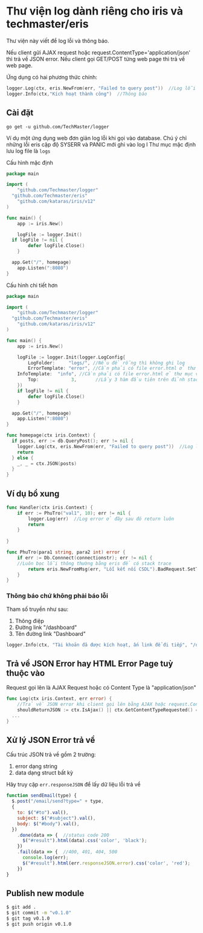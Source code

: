 # Thư viện log dành riêng cho iris và techmaster/eris

Thư viện này viết để log lỗi và thông báo. 

Nếu client gửi AJAX request hoặc request.ContentType='application/json' thì trả về JSON error. Nếu client gọi GET/POST từng web page thì trả về web page.

Ứng dụng có hai phương thức chính:
```go
logger.Log(ctx, eris.NewFrom(err, "Failed to query post"))  //Log lỗi
logger.Info(ctx,"Kích hoạt thành công")  //Thông báo
```

## Cài đặt
```
go get -u github.com/TechMaster/logger
```

Ví dụ một ứng dụng web đơn giản log lỗi khi gọi vào database. Chú ý chỉ những lỗi eris cập độ SYSERR và PANIC mới ghi vào log l
Thư mục mặc định lưu log file là `logs`

Cấu hình mặc định
```go
package main

import (
	"github.com/Techmaster/logger"
  "github.com/Techmaster/eris"
	"github.com/kataras/iris/v12"	
)

func main() {
	app := iris.New() 

	logFile := logger.Init()
  if logFile != nil {
		defer logFile.Close()
	}

  app.Get("/", homepage)
	app.Listen(":8080")
}
```


Cấu hình chi tiết hơn
```go
package main

import (
	"github.com/Techmaster/logger"
  "github.com/Techmaster/eris"
	"github.com/kataras/iris/v12"	
)

func main() {
	app := iris.New() 

	logFile := logger.Init(logger.LogConfig{
		LogFolder:     "logs/", //Nếu để rỗng thì không ghi log
		ErrorTemplate: "error", //Cần phải có file error.html ở thư mục views để render error page
    InfoTemplate:  "info", //Cần phải có file error.html ở thư mục views để render error page
		Top:            3,       //Lấy 3 hàm đầu tiên trên đỉnh stack trace
	})
	if logFile != nil {
		defer logFile.Close()
	}

  app.Get("/", homepage)
	app.Listen(":8080")
}

func homepage(ctx iris.Context) {
  if posts, err := db.QueryPost(); err != nil {
    logger.Log(ctx, eris.NewFrom(err, "Failed to query post"))  //Log lối
    return
  } else {
    _, _ = ctx.JSON(posts)
  }
}
```


## Ví dụ bổ xung
```go
func Handler(ctx iris.Context) {
	if err := PhuTro("val1", 10); err != nil {
		logger.Log(err)  //Log error ở đây sau đó return luôn
		return
	}
	
}

func PhuTro(para1 string, para2 int) error {
	if err := Db.Connnect(connectionstr); err != nil {
    //Luôn bọc lỗi thông thường bằng eris để có stack trace
		return eris.NewFromMsg(err, "Lỗi kết nối CSDL").BadRequest.SetType(eris.SysError) 
	}
}
```

### Thông báo chứ không phải báo lỗi
Tham số truyền như sau:
  1. Thông điệp
  2. Đường link "/dashboard"
  3. Tên đường link "Dashboard"

```go
logger.Info(ctx, "Tài khoản đã được kích hoạt, ấn link để đi tiếp", "/dashboard", "Dashboard")
```

## Trả về JSON Error hay HTML Error Page tuỳ thuộc vào

Request gọi lên là AJAX Request hoặc có Content Type là "application/json"

```go
func Log(ctx iris.Context, err error) {
	//Trả về JSON error khi client gọi lên bằng AJAX hoặc request.ContentType dạng application/json
	shouldReturnJSON := ctx.IsAjax() || ctx.GetContentTypeRequested() == "application/json"
  ...
}
```

## Xử lý JSON Error trả về
Cấu trúc JSON trả về gồm 2 trường:
1. error dạng string
2. data dạng struct bất kỳ

Hãy truy cập `err.responseJSON` để lấy dữ liệu lỗi trả về

```javascript
function sendEmail(type) {
  $.post("/email/send?type=" + type, 
  { 
    to: $("#to").val(),
    subject: $("#subject").val(),
    body: $("#body").val(),
  })
    .done(data => {  //status code 200
      $("#result").html(data).css('color', 'black');
    })
    .fail(data => {  //400, 401, 404, 500
      console.log(err);
      $("#result").html(err.responseJSON.error).css('color', 'red');
    })
}
```


## Publish new module
```bash
$ git add .
$ git commit -m "v0.1.0"
$ git tag v0.1.0
$ git push origin v0.1.0
```